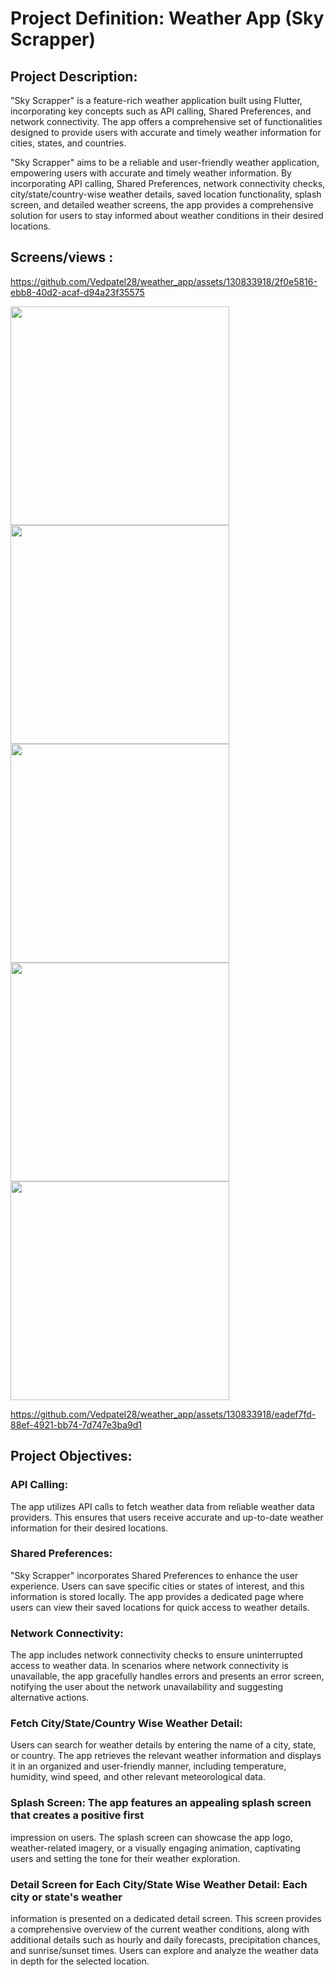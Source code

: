# Project Definition: Weather App (Sky Scrapper)

## Project Description:

"Sky Scrapper" is a feature-rich weather application built using Flutter, incorporating key
concepts such as API calling, Shared Preferences, and network connectivity. The app offers a
comprehensive set of functionalities designed to provide users with accurate and timely weather
information for cities, states, and countries.

"Sky Scrapper" aims to be a reliable and user-friendly weather application, empowering users
with accurate and timely weather information. By incorporating API calling, Shared Preferences,
network connectivity checks, city/state/country-wise weather details, saved location
functionality, splash screen, and detailed weather screens, the app provides a comprehensive solution 
for users to stay informed about weather conditions in their desired locations.

## Screens/views :

https://github.com/Vedpatel28/weather_app/assets/130833918/2f0e5816-ebb8-40d2-acaf-d94a23f35575

<img src = "https://github.com/Vedpatel28/weather_app/assets/130833918/e1f38abd-8029-48b0-b526-20904d90295f" height = "350"> </img>
<img src = "https://github.com/Vedpatel28/weather_app/assets/130833918/3fa96865-4753-4bc0-946f-385bba3da97c" height = "350"> </img>
<img src = "https://github.com/Vedpatel28/weather_app/assets/130833918/db779900-6c0f-45ca-a10b-39bcb9a05f4d" height = "350"> </img>
<img src = "https://github.com/Vedpatel28/weather_app/assets/130833918/66683f90-d795-44d3-a6e1-f561aba2bda1" height = "350"> </img>
<img src = "https://github.com/Vedpatel28/weather_app/assets/130833918/54583729-7234-4bb8-888f-4a847b3f148b" height = "350"> </img>

https://github.com/Vedpatel28/weather_app/assets/130833918/eadef7fd-88ef-4921-bb74-7d747e3ba9d1

## Project Objectives:

### API Calling: 
The app utilizes API calls to fetch weather data from reliable weather data
providers. This ensures that users receive accurate and up-to-date weather information for their
desired locations.

### Shared Preferences: 
"Sky Scrapper" incorporates Shared Preferences to enhance the user
experience. Users can save specific cities or states of interest, and this information is stored
locally. The app provides a dedicated page where users can view their saved locations for quick
access to weather details.

### Network Connectivity: 
The app includes network connectivity checks to ensure uninterrupted
access to weather data. In scenarios where network connectivity is unavailable, the app
gracefully handles errors and presents an error screen, notifying the user about the network
unavailability and suggesting alternative actions.

### Fetch City/State/Country Wise Weather Detail: 
Users can search for weather details by
entering the name of a city, state, or country. The app retrieves the relevant weather information
and displays it in an organized and user-friendly manner, including temperature, humidity, wind
speed, and other relevant meteorological data.

### Splash Screen: The app features an appealing splash screen that creates a positive first
impression on users. The splash screen can showcase the app logo, weather-related imagery, or a
visually engaging animation, captivating users and setting the tone for their weather exploration.


### Detail Screen for Each City/State Wise Weather Detail: Each city or state's weather
information is presented on a dedicated detail screen. This screen provides a comprehensive
overview of the current weather conditions, along with additional details such as hourly and
daily forecasts, precipitation chances, and sunrise/sunset times. Users can explore and analyze
the weather data in depth for the selected location.
